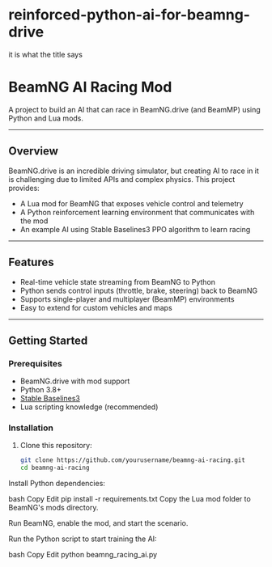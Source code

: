 # reinforced-python-ai-for-beamng-drive
it is what the title says
# BeamNG AI Racing Mod

A project to build an AI that can race in BeamNG.drive (and BeamMP) using Python and Lua mods.

---

## Overview

BeamNG.drive is an incredible driving simulator, but creating AI to race in it is challenging due to limited APIs and complex physics. This project provides:

- A Lua mod for BeamNG that exposes vehicle control and telemetry  
- A Python reinforcement learning environment that communicates with the mod  
- An example AI using Stable Baselines3 PPO algorithm to learn racing  

---

## Features

- Real-time vehicle state streaming from BeamNG to Python  
- Python sends control inputs (throttle, brake, steering) back to BeamNG  
- Supports single-player and multiplayer (BeamMP) environments  
- Easy to extend for custom vehicles and maps  

---

## Getting Started

### Prerequisites

- BeamNG.drive with mod support  
- Python 3.8+  
- [Stable Baselines3](https://github.com/DLR-RM/stable-baselines3)  
- Lua scripting knowledge (recommended)  

### Installation

1. Clone this repository:  
   ```bash
   git clone https://github.com/yourusername/beamng-ai-racing.git
   cd beamng-ai-racing
Install Python dependencies:

bash
Copy
Edit
pip install -r requirements.txt
Copy the Lua mod folder to BeamNG's mods directory.

Run BeamNG, enable the mod, and start the scenario.

Run the Python script to start training the AI:

bash
Copy
Edit
python beamng_racing_ai.py
